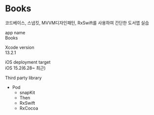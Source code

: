 # Books
코드베이스, 스냅킷, MVVM디자인패턴, RxSwift를 사용하여 간단한 도서앱 실습

app name   
Books

Xcode version   
13.2.1

iOS deployment target   
iOS 15.2(6.28~ 최근)


Third party library   
- Pod
    - snapKit
    - Then
    - RxSwift
    - RxCocoa



